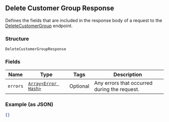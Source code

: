 ## Delete Customer Group Response

Defines the fields that are included in the response body of
a request to the [DeleteCustomerGroup](#endpoint-deletecustomergroup) endpoint.

### Structure

`DeleteCustomerGroupResponse`

### Fields

| Name | Type | Tags | Description |
|  --- | --- | --- | --- |
| `errors` | [`Array<Error Hash>`](/doc/models/error.md) | Optional | Any errors that occurred during the request. |

### Example (as JSON)

```json
{}
```

